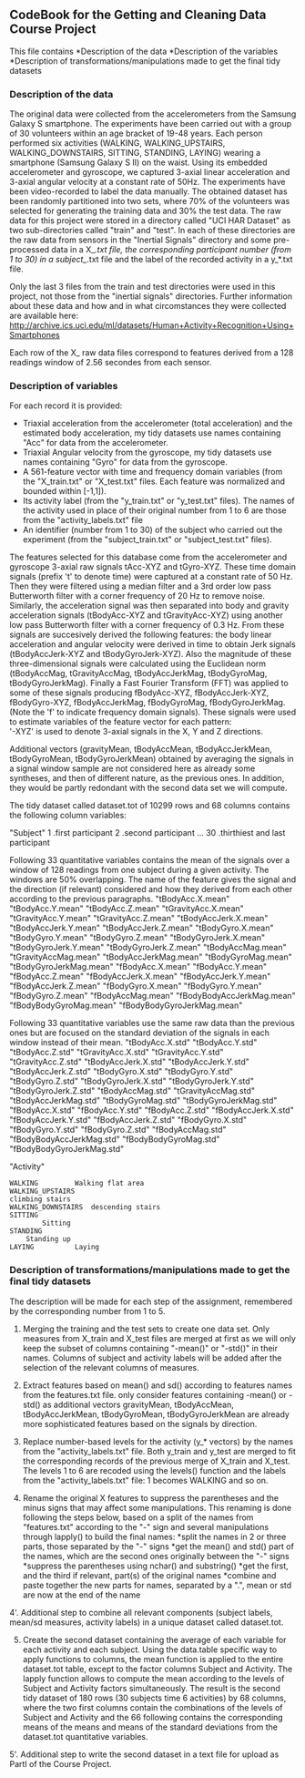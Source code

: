 ﻿## CodeBook for the Getting and Cleaning Data Course Project

This file contains
*Description of the data
*Description of the variables
*Description of transformations/manipulations made to get the final tidy datasets

###  Description of the data
The original data were collected from the accelerometers from the Samsung Galaxy S smartphone.
The experiments have been carried out with a group of 30 volunteers within an age bracket of 19-48 years. Each person performed six activities (WALKING, WALKING_UPSTAIRS, WALKING_DOWNSTAIRS, SITTING, STANDING, LAYING) wearing a smartphone (Samsung Galaxy S II) on the waist. Using its embedded accelerometer and gyroscope, we captured 3-axial linear acceleration and 3-axial angular velocity at a constant rate of 50Hz. The experiments have been video-recorded to label the data manually. The obtained dataset has been randomly partitioned into two sets, where 70% of the volunteers was selected for generating the training data and 30% the test data.
The raw data for this project were stored in a directory called "UCI HAR Dataset" as two sub-directories called "train" and "test".
In each of these directories are the raw data from sensors in the "Inertial Signals" directory and some pre-processed data in a X_*.txt file, the corresponding participant number (from 1 to 30) in a subject_*.txt file and the label of the recorded activity in a y_*.txt file.

Only the last 3 files from the train and test directories were used in this project, not those from the "inertial signals" directories.
Further information about these data and how and in what circomstances they were collected are available here: 
http://archive.ics.uci.edu/ml/datasets/Human+Activity+Recognition+Using+Smartphones

Each row of the X_ raw data files correspond to features derived from a 128 readings window of 2.56 secondes from each sensor. 

###  Description of variables

For each record it is provided:
- Triaxial acceleration from the accelerometer (total acceleration) and the estimated body acceleration, my tidy datasets use names containing "Acc" for data from the accelerometer.
- Triaxial Angular velocity from the gyroscope, my tidy datasets use names containing "Gyro" for data from the gyroscope. 
- A 561-feature vector with time and frequency domain variables (from the "X_train.txt" or "X_test.txt" files. Each feature was normalized and bounded within [-1,1]). 
- Its activity label (from the "y_train.txt" or "y_test.txt" files). The names of the activity used in place of their original number from 1 to 6 are those from the "activity_labels.txt" file
- An identifier (number from 1 to 30) of the subject who carried out the experiment (from the "subject_train.txt" or "subject_test.txt" files).

The features selected for this database come from the accelerometer and gyroscope 3-axial raw signals tAcc-XYZ and tGyro-XYZ. These time domain signals (prefix 't' to denote time) were captured at a constant rate of 50 Hz. Then they were filtered using a median filter and a 3rd order low pass Butterworth filter with a corner frequency of 20 Hz to remove noise. Similarly, the acceleration signal was then separated into body and gravity acceleration signals (tBodyAcc-XYZ and tGravityAcc-XYZ) using another low pass Butterworth filter with a corner frequency of 0.3 Hz. 
From these signals are succesively derived the following features: the body linear acceleration and angular velocity were derived in time to obtain Jerk signals (tBodyAccJerk-XYZ and tBodyGyroJerk-XYZ). Also the magnitude of these three-dimensional signals were calculated using the Euclidean norm (tBodyAccMag, tGravityAccMag, tBodyAccJerkMag, tBodyGyroMag, tBodyGyroJerkMag). 
Finally a Fast Fourier Transform (FFT) was applied to some of these signals producing fBodyAcc-XYZ, fBodyAccJerk-XYZ, fBodyGyro-XYZ, fBodyAccJerkMag, fBodyGyroMag, fBodyGyroJerkMag. (Note the 'f' to indicate frequency domain signals). 
These signals were used to estimate variables of the feature vector for each pattern:  
'-XYZ' is used to denote 3-axial signals in the X, Y and Z directions.

Additional vectors (gravityMean, tBodyAccMean, tBodyAccJerkMean, tBodyGyroMean, tBodyGyroJerkMean) obtained by averaging the signals in a signal window sample are not considered here as already some syntheses, and then of different nature, as the previous ones. In addition, they would be partly redondant with the second data set we will compute.

The tidy dataset called dataset.tot of 10299 rows and 68 columns contains the following column variables:

"Subject"
	1	.first participant
	2	.second participant
	...
	30	.thirthiest and last participant



Following 33 quantitative variables contains the mean of the signals over a window of 128 readings from one subject during a given activity. The windows are 50% overlapping. 
The name of the feature gives the signal and the direction (if relevant) considered and how they derived from each other according to the previous paragraphs.
	"tBodyAcc.X.mean"
	"tBodyAcc.Y.mean"
	"tBodyAcc.Z.mean"
	"tGravityAcc.X.mean"
	"tGravityAcc.Y.mean"
	"tGravityAcc.Z.mean"
	"tBodyAccJerk.X.mean"
	"tBodyAccJerk.Y.mean"
	"tBodyAccJerk.Z.mean"
	"tBodyGyro.X.mean"
	"tBodyGyro.Y.mean"
	"tBodyGyro.Z.mean"
	"tBodyGyroJerk.X.mean"
	"tBodyGyroJerk.Y.mean"
	"tBodyGyroJerk.Z.mean"
	"tBodyAccMag.mean"
	"tGravityAccMag.mean"
	"tBodyAccJerkMag.mean"
	"tBodyGyroMag.mean"
	"tBodyGyroJerkMag.mean"
	"fBodyAcc.X.mean"
	"fBodyAcc.Y.mean"
	"fBodyAcc.Z.mean"
	"fBodyAccJerk.X.mean"
	"fBodyAccJerk.Y.mean"
	"fBodyAccJerk.Z.mean"
	"fBodyGyro.X.mean"
	"fBodyGyro.Y.mean"
	"fBodyGyro.Z.mean"
	"fBodyAccMag.mean"
	"fBodyBodyAccJerkMag.mean"
	"fBodyBodyGyroMag.mean"
	"fBodyBodyGyroJerkMag.mean"

Following 33 quantitative variables use the same raw data than the previous ones but are focused on the standard deviation of the signals in each window instead of their mean. 
	"tBodyAcc.X.std"
	"tBodyAcc.Y.std"
	"tBodyAcc.Z.std"
	"tGravityAcc.X.std"
	"tGravityAcc.Y.std"
	"tGravityAcc.Z.std"
	"tBodyAccJerk.X.std"
	"tBodyAccJerk.Y.std"
	"tBodyAccJerk.Z.std"
	"tBodyGyro.X.std"
	"tBodyGyro.Y.std"
	"tBodyGyro.Z.std"
	"tBodyGyroJerk.X.std"
	"tBodyGyroJerk.Y.std"
	"tBodyGyroJerk.Z.std"
	"tBodyAccMag.std"
	"tGravityAccMag.std"
	"tBodyAccJerkMag.std"
	"tBodyGyroMag.std"
	"tBodyGyroJerkMag.std"
	"fBodyAcc.X.std"
	"fBodyAcc.Y.std"
	"fBodyAcc.Z.std"
	"fBodyAccJerk.X.std"
	"fBodyAccJerk.Y.std"
	"fBodyAccJerk.Z.std"
	"fBodyGyro.X.std"
	"fBodyGyro.Y.std"
	"fBodyGyro.Z.std"
	"fBodyAccMag.std"
	"fBodyBodyAccJerkMag.std"
	"fBodyBodyGyroMag.std"
	"fBodyBodyGyroJerkMag.std"

"Activity"

 	WALKING			Walking flat area
	WALKING_UPSTAIRS
 	climbing stairs	
	WALKING_DOWNSTAIRS	descending stairs
	SITTING
			Sitting
	STANDING
		Standing up
	LAYING			Laying

###  Description of transformations/manipulations made to get the final tidy datasets
The description will be made for each step of the assignment, remembered by the corresponding number from 1 to 5.

1. Merging the training and the test sets to create one data set.
Only measures from X_train and X_test files are merged at first as we will only keep the subset of columns containing "-mean()" or "-std()" in their names. Columns of subject and activity labels will be added after the selection of the relevant columns of measures.

2. Extract features based on mean() and sd() according to features names from the features.txt file.
only consider features containing -mean() or -std() as additional vectors gravityMean, tBodyAccMean, tBodyAccJerkMean, tBodyGyroMean, tBodyGyroJerkMean are already more sophisticated features based on the signals by direction.

3. Replace number-based levels for the activity (y_* vectors) by the names from the "activity_labels.txt" file.
Both y_train and y_test are merged to fit the corresponding records of the previous merge of X_train and X_test. The levels 1 to 6 are recoded using the levels() function and the labels from the "activity_labels.txt" file: 1 becomes WALKING and so on.

4. Rename the original X features to suppress the parentheses and the minus signs that may affect some manipulations.
This renaming is done following the steps below, based on a split of the names from "features.txt" according to the "-" sign and several manipulations through lapply() to build the final names:
        *split the names in 2 or three parts, those separated by the "-" signs 
        *get the mean() and std() part of the names, which are the second ones originally between the "-" signs
        *suppress the parentheses using nchar() and substring()
        *get the first, and the third if relevant, part(s) of the original names
        *combine and paste together the new parts for names, separated by a ".", mean or std are now at the end of the name

4'. Additional step to combine all relevant components (subject labels, mean/sd measures, activity labels) in a unique dataset called dataset.tot.

5. Create the second dataset containing the average of each variable for each activity and each subject.
Using the data.table specific way to apply functions to columns, the mean function is applied to the entire dataset.tot table, except to the factor columns Subject and Activity.
The lapply function allows to compute the mean according to the levels of Subject and Activity factors simultaneously.
The result is the second tidy dataset of 180 rows (30 subjects time 6 activities) by 68 columns, where the two first columns contain the combinations of the levels of Subject and Activity and the 66 following contains the corresponding means of the means and means of the standard deviations from the dataset.tot quantitative variables.

5'. Additional step to write the second dataset in a text file for upload as PartI of the Course Project.